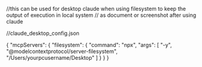 //this can be used for desktop claude when using filesystem to keep the output of execution in local system
// as document or screenshot after using claude

//claude_desktop_config.json

{
  "mcpServers": {
    "filesystem": {
        "command": "npx",
        "args": [
            "-y",
            "@modelcontextprotocol/server-filesystem",
            "/Users/yourpcusername/Desktop"
        ]
        }
    }
}